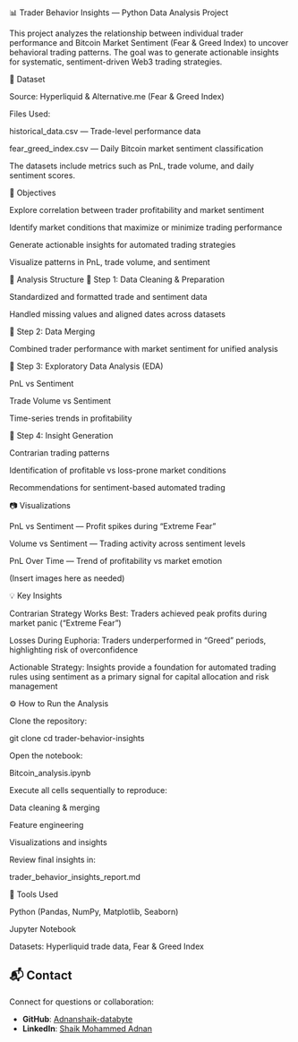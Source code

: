 📊 Trader Behavior Insights — Python Data Analysis Project

This project analyzes the relationship between individual trader performance and Bitcoin Market Sentiment (Fear & Greed Index) to uncover behavioral trading patterns. The goal was to generate actionable insights for systematic, sentiment-driven Web3 trading strategies.

📁 Dataset

Source: Hyperliquid & Alternative.me (Fear & Greed Index)

Files Used:

historical_data.csv — Trade-level performance data

fear_greed_index.csv — Daily Bitcoin market sentiment classification

The datasets include metrics such as PnL, trade volume, and daily sentiment scores.

🎯 Objectives

Explore correlation between trader profitability and market sentiment

Identify market conditions that maximize or minimize trading performance

Generate actionable insights for automated trading strategies

Visualize patterns in PnL, trade volume, and sentiment

📄 Analysis Structure
📍 Step 1: Data Cleaning & Preparation

Standardized and formatted trade and sentiment data

Handled missing values and aligned dates across datasets

📍 Step 2: Data Merging

Combined trader performance with market sentiment for unified analysis

📍 Step 3: Exploratory Data Analysis (EDA)

PnL vs Sentiment

Trade Volume vs Sentiment

Time-series trends in profitability

📍 Step 4: Insight Generation

Contrarian trading patterns

Identification of profitable vs loss-prone market conditions

Recommendations for sentiment-based automated trading

📷 Visualizations

PnL vs Sentiment — Profit spikes during “Extreme Fear”

Volume vs Sentiment — Trading activity across sentiment levels

PnL Over Time — Trend of profitability vs market emotion

(Insert images here as needed)

💡 Key Insights

Contrarian Strategy Works Best: Traders achieved peak profits during market panic (“Extreme Fear”)

Losses During Euphoria: Traders underperformed in “Greed” periods, highlighting risk of overconfidence

Actionable Strategy: Insights provide a foundation for automated trading rules using sentiment as a primary signal for capital allocation and risk management

⚙️ How to Run the Analysis

Clone the repository:

git clone <repository-link>
cd trader-behavior-insights


Open the notebook:

Bitcoin_analysis.ipynb


Execute all cells sequentially to reproduce:

Data cleaning & merging

Feature engineering

Visualizations and insights

Review final insights in:

trader_behavior_insights_report.md

📌 Tools Used

Python (Pandas, NumPy, Matplotlib, Seaborn)

Jupyter Notebook

Datasets: Hyperliquid trade data, Fear & Greed Index

## 📬 Contact

Connect for questions or collaboration:  

- **GitHub**: [Adnanshaik-databyte](https://github.com/Adnanshaik-databyte)  
- **LinkedIn**: [Shaik Mohammed Adnan](https://www.linkedin.com/in/mohammed-adnan-shaik-310092366/)

